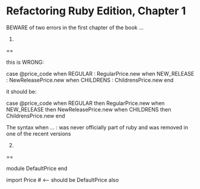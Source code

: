 Refactoring Ruby Edition, Chapter 1
===============

BEWARE of two errors in the first
chapter of the book ... 

1)
==

this is WRONG:

  case @price_code
  when REGULAR : RegularPrice.new
  when NEW_RELEASE : NewReleasePrice.new
  when CHILDRENS : ChildrensPrice.new
  end

it should be:

  case @price_code
  when REGULAR then RegularPrice.new
  when NEW_RELEASE then NewReleasePrice.new
  when CHILDRENS then ChildrensPrice.new
  end

The syntax when ... : was never officially part of ruby
and was removed in one of the recent versions

2)
==

module DefaultPrice
end

import Price  # <-- should be DefaultPrice also
